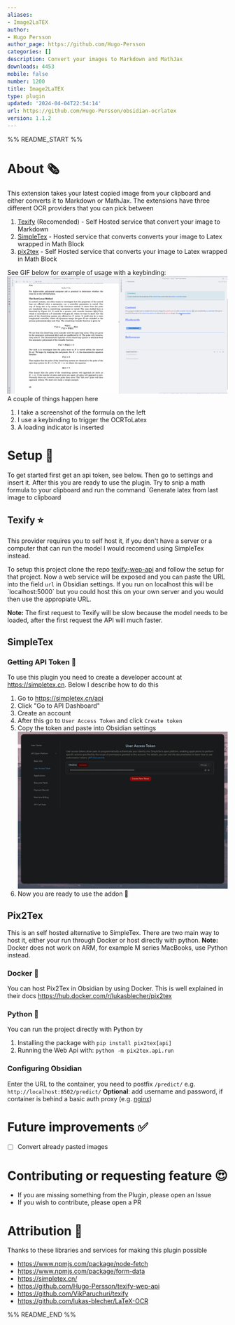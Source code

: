 ```yaml
---
aliases:
- Image2LaTEX
author:
- Hugo Persson
author_page: https://github.com/Hugo-Persson
categories: []
description: Convert your images to Markdown and MathJax
downloads: 4453
mobile: false
number: 1200
title: Image2LaTEX
type: plugin
updated: '2024-04-04T22:54:14'
url: https://github.com/Hugo-Persson/obsidian-ocrlatex
version: 1.1.2
---
```


%% README_START %%

# About 🗞️

This extension takes your latest copied image from your clipboard and either converts it to Markdown or MathJax. The extensions have three different OCR providers that you can pick between
1. [Texify](https://github.com/VikParuchuri/texify) (Recomended) - Self Hosted service that convert your image to Markdown
2. [SimpleTex](https://update.simpletex.cn/) - Hosted service that converts converts your image to Latex wrapped in Math Block
3. [pix2tex](https://github.com/lukas-blecher/LaTeX-OCR) - Self Hosted service that converts your image to Latex wrapped in Math Block
   
See GIF below for example of usage with a keybinding:
![](https://raw.githubusercontent.com/Hugo-Persson/obsidian-ocrlatex/HEAD/docs/example.gif)
A couple of things happen here

1. I take a screenshot of the formula on the left
2. I use a keybinding to trigger the OCRToLatex
3. A loading indicator is inserted

# Setup 🚀

To get started first get an api token, see below. Then go to settings and insert it. After this you are ready to use the plugin. Try to snip a math formula to your clipboard and run the command `Generate latex from last image to clipboard
## Texify ⭐
This provider requires you to self host it, if you don't have a server or a computer that can run the model I would recomend using SimpleTex instead.

To setup this project clone the repo [texify-wep-api](https://github.com/Hugo-Persson/texify-wep-api) and follow the setup for that project. Now a web service will be exposed and you can paste the URL into the field `url` in Obsidian settings. If you run on localhost this will be ´localhost:5000` but you could host this on your own server and you would then use the appropiate URL. 


**Note:** The first request to Texify will be slow because the model needs to be loaded, after the first request the API will much faster. 
## SimpleTex
### Getting API Token 🔐

To use this plugin you need to create a developer account at https://simpletex.cn. Below I describe how to do this

1. Go to https://simpletex.cn/api
2. Click "Go to API Dashboard"
3. Create an account
4. After this go to `User Access Token` and click `Create token`
5. Copy the token and paste into Obsidian settings ![](https://raw.githubusercontent.com/Hugo-Persson/obsidian-ocrlatex/HEAD/docs/UAT.png)
6. Now you are ready to use the addon 🥳

## Pix2Tex 
This is an self hosted alternative to SimpleTex. There are two main way to host it, either your run through Docker or host directly with python. 
**Note:** Docker does not work on ARM, for example M series MacBooks, use Python instead.
### Docker 🐳
You can host Pix2Tex in Obsidian by using Docker. This is well explained in their docs https://hub.docker.com/r/lukasblecher/pix2tex

### Python 🐍
You can run the project directly with Python by
1. Installing the package with `pip install pix2tex[api]`
2. Running the Web Api with: `python -m pix2tex.api.run`


### Configuring Obsidian 

Enter the URL to the container, you need to postfix `/predict/` e.g. `http://localhost:8502/predict/`
**Optional**: add username and password, if container is behind a basic auth proxy (e.g. [nginx](https://nginx.org/en/docs/http/ngx_http_auth_basic_module.html))


# Future improvements ✅

-   [ ] Convert already pasted images

# Contributing or requesting feature 😍
- If you are missing something from the Plugin, please open an Issue
- If you wish to contribute, please open a PR


# Attribution 🙏

Thanks to these libraries and services for making this plugin possible

-   https://www.npmjs.com/package/node-fetch
-   https://www.npmjs.com/package/form-data
-   https://simpletex.cn/
-   https://github.com/Hugo-Persson/texify-wep-api
-   https://github.com/VikParuchuri/texify
-   https://github.com/lukas-blecher/LaTeX-OCR


%% README_END %%